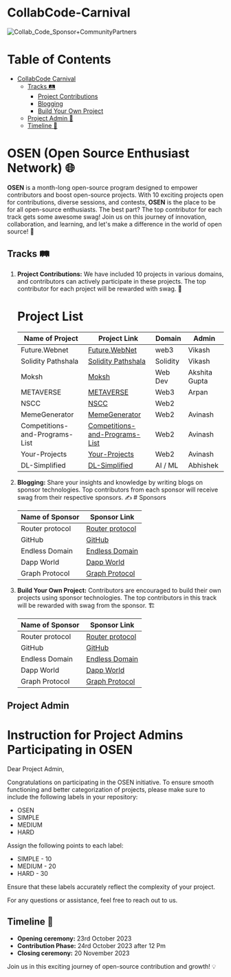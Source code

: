 # CollabCode-Carnival


![Collab_Code_Sponsor+CommunityPartners](https://github.com/OSE-NETWORK/CollabCode-Carnival/assets/85225156/57824f18-7231-4b9f-b298-da455aeb758c)


# Table of Contents

- [CollabCode Carnival](#osen-open-source-enthusiast-network-)
  - [Tracks 🛤️](#tracks-️)
    - [Project Contributions](#project-contributions)
    - [Blogging](#blogging)
    - [Build Your Own Project](#build-your-own-project)
  - [Project Admin 📆](#Project-Admin)
  - [Timeline 📆](#timeline-️)


# OSEN (Open Source Enthusiast Network) 🌐

**OSEN** is a month-long open-source program designed to empower contributors and boost open-source projects. With 10 exciting projects open for contributions, diverse sessions, and contests, **OSEN** is the place to be for all open-source enthusiasts. The best part? The top contributor for each track gets some awesome swag! Join us on this journey of innovation, collaboration, and learning, and let's make a difference in the world of open source! 🚀

## Tracks 🛤️

1. **Project Contributions:** We have included 10 projects in various domains, and contributors can actively participate in these projects. The top contributor for each project will be rewarded with swag. 🌟
   
   # Project List  
      | Name of Project | Project Link                                            | Domain | Admin        |
      |-----------------|---------------------------------------------------------|--------|--------------|
      | Future.Webnet   | [Future.WebNet](https://github.com/Vikash-8090-Yadav/Future.WebNet) | web3   | Vikash|
      | Solidity Pathshala|[Solidity Pathshala](https://github.com/Vikash-8090-Yadav/Solidity-Pathshala)| Solidity| Vikash |
      | Moksh |[Moksh](https://github.com/akshitagupta15june/Moksh)|  Web Dev |Akshita Gupta|
      | METAVERSE |[METAVERSE](https://github.com/apu52/METAVERSE)|  Web3 |Arpan|
      | NSCC |[NSCC](https://github.com/NSCC-BPIT/NSCC-BPIT-Website)| Web2 ||
      | MemeGenerator |[MemeGenerator](https://github.com/avinash201199/MemeGenerator)|  Web2 |Avinash|
      | Competitions-and-Programs-List |[Competitions-and-Programs-List](https://github.com/avinash201199/Competitions-and-Programs-List) | Web2 |Avinash|
      | Your-Projects |[Your-Projects](https://github.com/avinash201199/Your-Projects)| Web2 |Avinash|
      | DL-Simplified |[DL-Simplified](https://github.com/abhisheks008/DL-Simplified)| AI / ML |Abhishek|
      
     
   
   



3. **Blogging:** Share your insights and knowledge by writing blogs on sponsor technologies. Top contributors from each sponsor will receive swag from their respective sponsors. ✍️
        # Sponsors

      | Name of Sponsor | Sponsor Link                                   | 
      |-----------------|-----------------------------------------------|
      | Router protocol | [Router protocol](https://devnet-docs.routerprotocol.com/) | 
      | GitHub          | [GitHub](https://github.com)                  | 
      | Endless Domain  | [Endless Domain](https://endlessdomains.io/)  | 
      | Dapp World      | [Dapp World](https://dapp-world.com/)             |
      | Graph Protocol      | [Graph Protocol](https://thegraph.com/)             | 

     

5. **Build Your Own Project:** Contributors are encouraged to build their own projects using sponsor technologies. The top contributors in this track will be rewarded with swag from the sponsor. 🏗️


   | Name of Sponsor | Sponsor Link                                   | 
      |-----------------|-----------------------------------------------|
      | Router protocol | [Router protocol](https://devnet-docs.routerprotocol.com/) | 
      | GitHub          | [GitHub](https://github.com)                  | 
      | Endless Domain  | [Endless Domain](https://endlessdomains.io/)  | 
      | Dapp World      | [Dapp World](https://dapp-world.com/)             |
      | Graph Protocol      | [Graph Protocol](https://thegraph.com/)             |



##  Project Admin
# Instruction for Project Admins Participating in OSEN

Dear Project Admin,

Congratulations on participating in the OSEN initiative. To ensure smooth functioning and better categorization of projects, please make sure to include the following labels in your repository:

- OSEN
- SIMPLE
- MEDIUM
- HARD

Assign the following points to each label:

- SIMPLE - 10
- MEDIUM - 20
- HARD - 30

Ensure that these labels accurately reflect the complexity of your project.

For any questions or assistance, feel free to reach out to us.



## Timeline 📆

- **Opening ceremony:** 23rd October 2023
- **Contribution Phase:** 24rd October 2023 after 12 Pm
- **Closing ceremony:** 20 November 2023

Join us in this exciting journey of open-source contribution and growth! 💡
